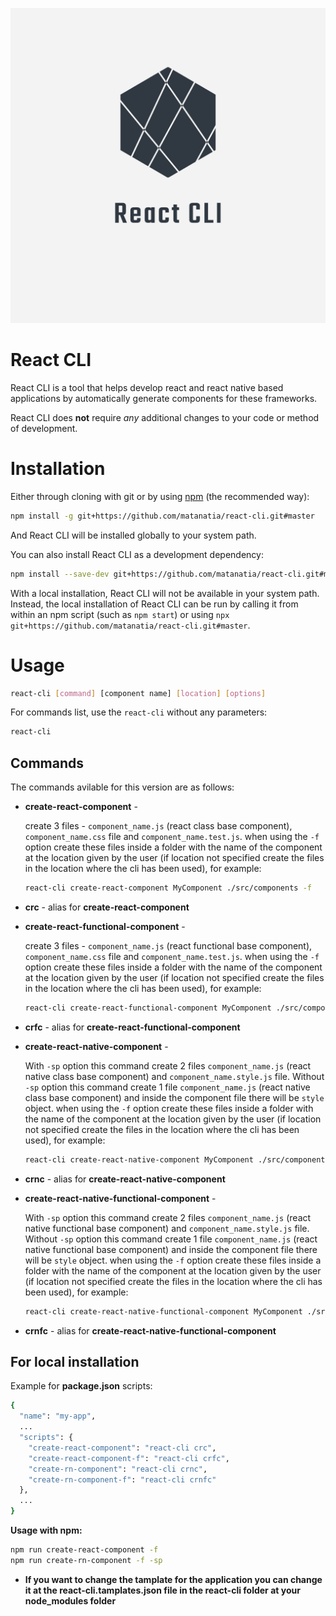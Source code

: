 <p align="center">
  <img src="./assets/logo_v2/logo.png" alt="React CLI Logo">
</p>

# React CLI 

React CLI is a tool that helps develop react and react native based applications by automatically generate components for these frameworks.

React CLI does **not** require *any* additional changes to your code or method of development. 

# Installation

Either through cloning with git or by using [npm](http://npmjs.org) (the recommended way):

```bash
npm install -g git+https://github.com/matanatia/react-cli.git#master
```

And React CLI will be installed globally to your system path.

You can also install React CLI as a development dependency:

```bash
npm install --save-dev git+https://github.com/matanatia/react-cli.git#master
```

With a local installation, React CLI will not be available in your system path. Instead, the local installation of React CLI can be run by calling it from within an npm script (such as `npm start`) or using `npx git+https://github.com/matanatia/react-cli.git#master`.

# Usage 

```bash
react-cli [command] [component name] [location] [options]
```

For commands list, use the `react-cli` without any parameters:

```bash
react-cli 
```

## Commands
The commands avilable for this version are as follows:

 - **create-react-component** - 
 
    create 3 files - `component_name.js` (react class base component), `component_name.css` file and `component_name.test.js`.
    when using the `-f` option create these files inside a folder with the name of the component at the location given by the user 
    (if location not specified create the files in the location where the cli has been used), for example: 

    ```bash
    react-cli create-react-component MyComponent ./src/components -f
    ```

 - **crc** - alias for **create-react-component**

 - **create-react-functional-component** -

    create 3 files - `component_name.js` (react functional base component), `component_name.css` file and `component_name.test.js`.
    when using the `-f` option create these files inside a folder with the name of the component at the location given by the user 
    (if location not specified create the files in the location where the cli has been used), for example: 

    ```bash
    react-cli create-react-functional-component MyComponent ./src/components -f
    ```

 - **crfc** - alias for **create-react-functional-component**

 - **create-react-native-component** -

    With `-sp` option this command create 2 files `component_name.js` (react native class base component) and `component_name.style.js` file.
    Without `-sp` option this command create 1 file `component_name.js` (react native class base component) and inside the component file there will be `style` object.
    when using the `-f` option create these files inside a folder with the name of the component at the location given by the user 
    (if location not specified create the files in the location where the cli has been used), for example: 

    ```bash
    react-cli create-react-native-component MyComponent ./src/components -f -sp
    ```

 - **crnc** - alias for **create-react-native-component**

 - **create-react-native-functional-component** -

    With `-sp` option this command create 2 files `component_name.js` (react native functional base component) and `component_name.style.js` file.
    Without `-sp` option this command create 1 file `component_name.js` (react native functional base component) and inside the component file there will be `style` object.
    when using the `-f` option create these files inside a folder with the name of the component at the location given by the user 
    (if location not specified create the files in the location where the cli has been used), for example: 

    ```bash
    react-cli create-react-native-functional-component MyComponent ./src/components -f -sp
    ```

 - **crnfc** - alias for **create-react-native-functional-component**

## For local installation

Example for **package.json** scripts:

```bash
{
  "name": "my-app",
  ...
  "scripts": {
    "create-react-component": "react-cli crc",
    "create-react-component-f": "react-cli crfc",
    "create-rn-component": "react-cli crnc",
    "create-rn-component-f": "react-cli crnfc"
  },
  ...
}
```

**Usage with npm:**

```bash
npm run create-react-component -f
npm run create-rn-component -f -sp
```

- **If you want to change the tamplate for the application you can change it at the react-cli.tamplates.json file in the react-cli folder at your node_modules folder**

